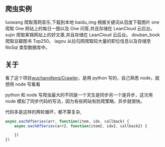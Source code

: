 ## 爬虫实例

luowang     爬取落网音乐,下载到本地
baidu_img   根据关键词从百度下载图片
one         爬取 One 网站上的每日一图以及 One 问答,并且存储在 LeanCloud 云后台。
sujin       爬取素锦网站上的好文章,并且存储在 LeanCloud 云后台。
douban_book 爬取豆瓣图书 Top250。
lagou       从拉勾网爬取较大量的职位信息以及存储至 NoSql 类型数据库中。

## 关于

看了这个项目[wuchangfeng/Crawler](https://github.com/wuchangfeng/Crawler/)，是用 python 写的，自己熟悉 node，就想用 node 写看看

python 和 node 写爬虫最大的不同是一个天生是同步另一个是异步，这次用 node 模拟了同步代码的写法，因为有些网站有防爬策略，异步就很快。

代码多是这样的两轮循环，都不算复杂,

```js
async.eachOfSeries(arr, function(item, idx, callback) {
    async.eachOfSeries(arr2, function(item2, idx2, callback2) {

    })
})
```

